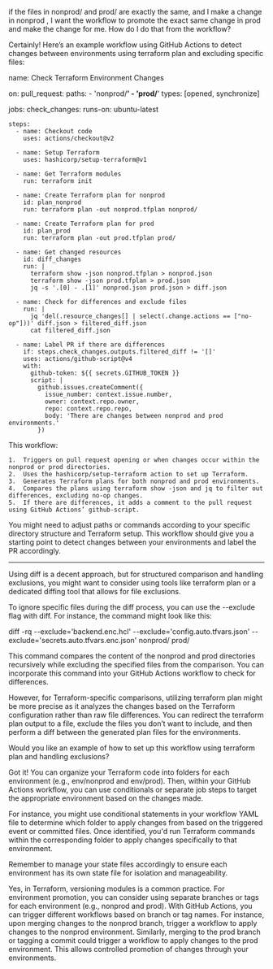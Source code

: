 if the files in nonprod/ and prod/ are exactly the same, and I make a change in nonprod , I want the workflow to promote the exact same change in prod and make the change for me. How do I do that from the workflow?



Certainly! Here’s an example workflow using GitHub Actions to detect changes between environments using terraform plan and excluding specific files:

name: Check Terraform Environment Changes

on:
  pull_request:
    paths:
      - 'nonprod/**'
      - 'prod/**'
    types: [opened, synchronize]

jobs:
  check_changes:
    runs-on: ubuntu-latest

    steps:
      - name: Checkout code
        uses: actions/checkout@v2

      - name: Setup Terraform
        uses: hashicorp/setup-terraform@v1

      - name: Get Terraform modules
        run: terraform init

      - name: Create Terraform plan for nonprod
        id: plan_nonprod
        run: terraform plan -out nonprod.tfplan nonprod/

      - name: Create Terraform plan for prod
        id: plan_prod
        run: terraform plan -out prod.tfplan prod/

      - name: Get changed resources
        id: diff_changes
        run: |
          terraform show -json nonprod.tfplan > nonprod.json
          terraform show -json prod.tfplan > prod.json
          jq -s '.[0] - .[1]' nonprod.json prod.json > diff.json

      - name: Check for differences and exclude files
        run: |
          jq 'del(.resource_changes[] | select(.change.actions == ["no-op"]))' diff.json > filtered_diff.json
          cat filtered_diff.json

      - name: Label PR if there are differences
        if: steps.check_changes.outputs.filtered_diff != '[]'
        uses: actions/github-script@v4
        with:
          github-token: ${{ secrets.GITHUB_TOKEN }}
          script: |
            github.issues.createComment({
              issue_number: context.issue.number,
              owner: context.repo.owner,
              repo: context.repo.repo,
              body: 'There are changes between nonprod and prod environments.'
            })

This workflow:

	1.	Triggers on pull request opening or when changes occur within the nonprod or prod directories.
	2.	Uses the hashicorp/setup-terraform action to set up Terraform.
	3.	Generates Terraform plans for both nonprod and prod environments.
	4.	Compares the plans using terraform show -json and jq to filter out differences, excluding no-op changes.
	5.	If there are differences, it adds a comment to the pull request using GitHub Actions’ github-script.

You might need to adjust paths or commands according to your specific directory structure and Terraform setup. This workflow should give you a starting point to detect changes between your environments and label the PR accordingly.




-----

Using diff is a decent approach, but for structured comparison and handling exclusions, you might want to consider using tools like terraform plan or a dedicated diffing tool that allows for file exclusions.

To ignore specific files during the diff process, you can use the --exclude flag with diff. For instance, the command might look like this:

diff -rq --exclude='backend.enc.hcl' --exclude='config.auto.tfvars.json' --exclude='secrets.auto.tfvars.enc.json' nonprod/ prod/

This command compares the content of the nonprod and prod directories recursively while excluding the specified files from the comparison. You can incorporate this command into your GitHub Actions workflow to check for differences.

However, for Terraform-specific comparisons, utilizing terraform plan might be more precise as it analyzes the changes based on the Terraform configuration rather than raw file differences. You can redirect the terraform plan output to a file, exclude the files you don’t want to include, and then perform a diff between the generated plan files for the environments.

Would you like an example of how to set up this workflow using terraform plan and handling exclusions?




Got it! You can organize your Terraform code into folders for each environment (e.g., env/nonprod and env/prod). Then, within your GitHub Actions workflow, you can use conditionals or separate job steps to target the appropriate environment based on the changes made.

For instance, you might use conditional statements in your workflow YAML file to determine which folder to apply changes from based on the triggered event or committed files. Once identified, you'd run Terraform commands within the corresponding folder to apply changes specifically to that environment.

Remember to manage your state files accordingly to ensure each environment has its own state file for isolation and manageability.

Yes, in Terraform, versioning modules is a common practice. For environment promotion, you can consider using separate branches or tags for each environment (e.g., nonprod and prod). With GitHub Actions, you can trigger different workflows based on branch or tag names. For instance, upon merging changes to the nonprod branch, trigger a workflow to apply changes to the nonprod environment. Similarly, merging to the prod branch or tagging a commit could trigger a workflow to apply changes to the prod environment. This allows controlled promotion of changes through your environments.

